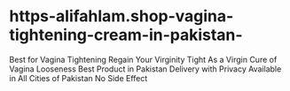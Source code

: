 # https-alifahlam.shop-vagina-tightening-cream-in-pakistan-
Best for Vagina Tightening Regain Your Virginity Tight As a Virgin Cure of Vagina Looseness Best Product in Pakistan Delivery with Privacy Available in All Cities of Pakistan No Side Effect
